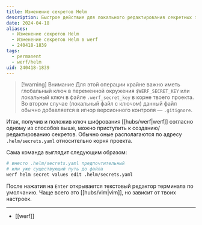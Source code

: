 ```yaml
---
title: Изменение секретов Helm
description: Быстрое действие для локального редактирования секретных значений Helm в проекте, управляемым werf
date: 2024-04-18
aliases:
  - Изменение секретов Helm
  - Изменение секретов Helm в werf
  - 240418-1839
tags:
  - permanent
  - werf/helm
uid: 240418-1839
---
```


> [!warning] Внимание
> Для этой операции крайне важно иметь глобальный ключ в переменной окружения `$WERF_SECRET_KEY` или локальный ключ в файле `.werf_secret_key` в корне твоего проекта. Во втором случае (локальный файл с ключом) данный файл обычно добавляется в игнор версионного контроля — `.gitignore`.

Итак, получив и положив ключ шифрования [[hubs/werf|werf]] согласно одному из способов выше, можно приступить к созданию/редактированию секретов. Обычно оные располагаются по адресу `.helm/secrets.yaml` относительно корня проекта.

Сама команда выглядит следующим образом:

```bash
# вместо .helm/secrets.yaml предпочтительный
# или уже существующий путь до файла
werf helm secret values edit .helm/secrets.yaml
```

После нажатия на `Enter` открывается текстовый редактор терминала по умолчанию. Чаще всего это [[hubs/vim|vim]], но зависит от твоих настроек.

---

- [[werf]]
